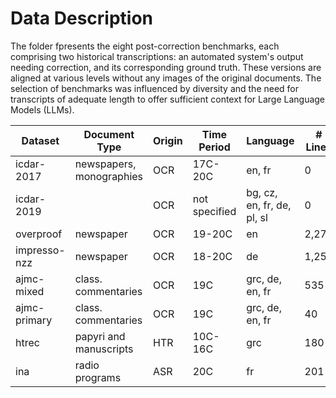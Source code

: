 # Data Description

The folder fpresents the eight post-correction benchmarks, each comprising two historical transcriptions: an automated system's output needing correction, and its corresponding ground truth. These versions are aligned at various levels without any images of the original documents. The selection of benchmarks was influenced by diversity and the need for transcripts of adequate length to offer sufficient context for Large Language Models (LLMs).













| Dataset       | Document Type            | Origin | Time Period | Language               | # Lines | # Sentences | # Regions |
|---------------|--------------------------|--------|-------------|------------------------|---------|-------------|-----------|
| icdar-2017    | newspapers, monographies | OCR    | 17C-20C     | en, fr                 | 0       | 461         | 28        |
| icdar-2019    |                          | OCR    | not specified | bg, cz, en, fr, de, pl, sl | 0   | 404         | 41        |
| overproof     | newspaper                | OCR    | 19-20C      | en                     | 2,278   | 399         | 41        |
| impresso-nzz  | newspaper                | OCR    | 18-20C      | de                     | 1,256   | 577         | 203       |
| ajmc-mixed    | class. commentaries      | OCR    | 19C         | grc, de, en, fr        | 535     | 379         | 33        |
| ajmc-primary  | class. commentaries      | OCR    | 19C         | grc, de, en, fr        | 40      | 27          | 9         |
| htrec         | papyri and manuscripts   | HTR    | 10C-16C     | grc                    | 180     | 8           | 8         |
| ina           | radio programs           | ASR    | 20C         | fr                     | 201     | 290         | 6         |
